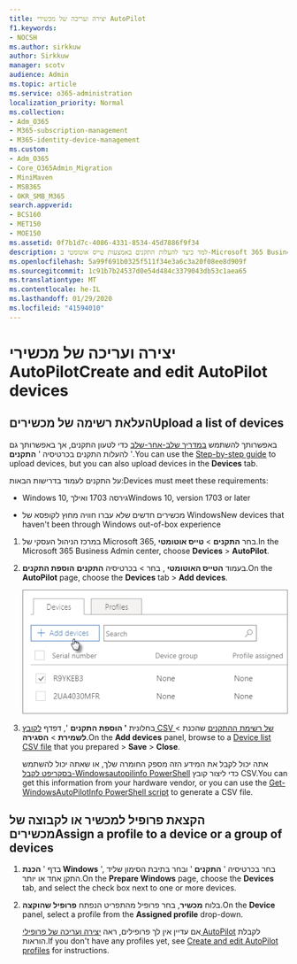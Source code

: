 ```yaml
---
title: יצירה ועריכה של מכשירי AutoPilot
f1.keywords:
- NOCSH
ms.author: sirkkuw
author: Sirkkuw
manager: scotv
audience: Admin
ms.topic: article
ms.service: o365-administration
localization_priority: Normal
ms.collection:
- Adm_O365
- M365-subscription-management
- M365-identity-device-management
ms.custom:
- Adm_O365
- Core_O365Admin_Migration
- MiniMaven
- MSB365
- OKR_SMB_M365
search.appverid:
- BCS160
- MET150
- MOE150
ms.assetid: 0f7b1d7c-4086-4331-8534-45d7886f9f34
description: למד כיצד להעלות התקנים באמצעות טייס אוטומטי ב-Microsoft 365 Business. באפשרותך להקצות פרופיל להתקן או לקבוצת התקנים.
ms.openlocfilehash: 5a99f691b0325f511f34e3a6c3a20f08ee8d909f
ms.sourcegitcommit: 1c91b7b24537d0e54d484c3379043db53c1aea65
ms.translationtype: MT
ms.contentlocale: he-IL
ms.lasthandoff: 01/29/2020
ms.locfileid: "41594010"
---
```

# <a name="create-and-edit-autopilot-devices"></a><span data-ttu-id="f2cfb-104">יצירה ועריכה של מכשירי AutoPilot</span><span class="sxs-lookup"><span data-stu-id="f2cfb-104">Create and edit AutoPilot devices</span></span>

## <a name="upload-a-list-of-devices"></a><span data-ttu-id="f2cfb-105">העלאת רשימה של מכשירים</span><span class="sxs-lookup"><span data-stu-id="f2cfb-105">Upload a list of devices</span></span>

<span data-ttu-id="f2cfb-106">באפשרותך להשתמש [במדריך שלב-אחר-שלב](add-autopilot-devices-and-profile.md) כדי לטעון התקנים, אך באפשרותך גם להעלות התקנים בכרטיסיה ' **התקנים** '.</span><span class="sxs-lookup"><span data-stu-id="f2cfb-106">You can use the [Step-by-step guide](add-autopilot-devices-and-profile.md) to upload devices, but you can also upload devices in the **Devices** tab.</span></span> 
  
<span data-ttu-id="f2cfb-107">על התקנים לעמוד בדרישות הבאות:</span><span class="sxs-lookup"><span data-stu-id="f2cfb-107">Devices must meet these requirements:</span></span>
  
- <span data-ttu-id="f2cfb-108">Windows 10, גירסה 1703 ואילך</span><span class="sxs-lookup"><span data-stu-id="f2cfb-108">Windows 10, version 1703 or later</span></span>
    
- <span data-ttu-id="f2cfb-109">מכשירים חדשים שלא עברו חוויה מחוץ לקופסא של Windows</span><span class="sxs-lookup"><span data-stu-id="f2cfb-109">New devices that haven't been through Windows out-of-box experience</span></span>

1. <span data-ttu-id="f2cfb-110">במרכז הניהול העסקי של Microsoft 365, בחר **התקנים** \> **טייס אוטומטי**.</span><span class="sxs-lookup"><span data-stu-id="f2cfb-110">In the Microsoft 365 Business Admin center, choose **Devices** \> **AutoPilot**.</span></span>
  
2. <span data-ttu-id="f2cfb-111">בעמוד **הטייס האוטומטי** , בחר \> בכרטיסיה **התקנים** **הוספת התקנים**.</span><span class="sxs-lookup"><span data-stu-id="f2cfb-111">On the **AutoPilot** page, choose the **Devices** tab \> **Add devices**.</span></span>
    
    ![In the Devices tab, choose Add devices.](media/6ba81e22-c873-40ad-8a72-ce64d15ea6ba.png)
  
3. <span data-ttu-id="f2cfb-113">בחלונית **' הוספת התקנים** ', דפדף [לקובץ CSV של רשימת ההתקנים](https://support.office.com/article/932e3676-2491-49f0-9177-d893d2f5276e) שהכנת \> **לשמירת** \> **הסגירה**.</span><span class="sxs-lookup"><span data-stu-id="f2cfb-113">On the **Add devices** panel, browse to a [Device list CSV file](https://support.office.com/article/932e3676-2491-49f0-9177-d893d2f5276e) that you prepared \> **Save** \> **Close**.</span></span>
    
    <span data-ttu-id="f2cfb-114">אתה יכול לקבל את המידע הזה מספק החומרה שלך, או שאתה יכול להשתמש [בסקריפט לקבל-Windowsautopilinfo PowerShell](https://www.powershellgallery.com/packages/Get-WindowsAutoPilotInfo) כדי ליצור קובץ CSV.</span><span class="sxs-lookup"><span data-stu-id="f2cfb-114">You can get this information from your hardware vendor, or you can use the [Get-WindowsAutoPilotInfo PowerShell script](https://www.powershellgallery.com/packages/Get-WindowsAutoPilotInfo) to generate a CSV file.</span></span> 
    
## <a name="assign-a-profile-to-a-device-or-a-group-of-devices"></a><span data-ttu-id="f2cfb-115">הקצאת פרופיל למכשיר או לקבוצה של מכשירים</span><span class="sxs-lookup"><span data-stu-id="f2cfb-115">Assign a profile to a device or a group of devices</span></span>

1. <span data-ttu-id="f2cfb-116">בדף ' **הכנת Windows** ', בחר בכרטיסיה ' **התקנים** ' ובחר בתיבת הסימון שליד התקן אחד או יותר.</span><span class="sxs-lookup"><span data-stu-id="f2cfb-116">On the **Prepare Windows** page, choose the **Devices** tab, and select the check box next to one or more devices.</span></span> 
    
2. <span data-ttu-id="f2cfb-117">בלוח **מכשיר**, בחר פרופיל מהתפריט הנפתח **פרופיל שהוקצה**.</span><span class="sxs-lookup"><span data-stu-id="f2cfb-117">On the **Device** panel, select a profile from the **Assigned profile** drop-down.</span></span> 
    
    <span data-ttu-id="f2cfb-118">אם עדיין אין לך פרופילים, ראה [יצירה ועריכה של פרופילי AutoPilot](create-and-edit-autopilot-profiles.md) לקבלת הוראות.</span><span class="sxs-lookup"><span data-stu-id="f2cfb-118">If you don't have any profiles yet, see [Create and edit AutoPilot profiles](create-and-edit-autopilot-profiles.md) for instructions.</span></span> 
    
